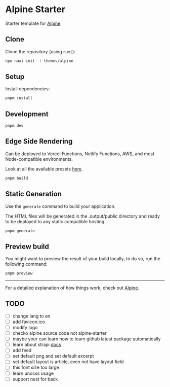 # Alpine Starter

Starter template for [Alpine](https://alpine.nuxt.space).

## Clone

Clone the repository (using `nuxi`):

```bash
npx nuxi init -t themes/alpine
```

## Setup

Install dependencies:

```bash
pnpm install
```

## Development

```bash
pnpm dev
```

## Edge Side Rendering

Can be deployed to Vercel Functions, Netlify Functions, AWS, and most Node-compatible environments.

Look at all the available presets [here](https://v3.nuxtjs.org/guide/deploy/presets).

```bash
pnpm build
```

## Static Generation

Use the `generate` command to build your application.

The HTML files will be generated in the .output/public directory and ready to be deployed to any static compatible hosting.

```bash
pnpm generate
```

## Preview build

You might want to preview the result of your build locally, to do so, run the following command:

```bash
pnpm preview
```

---

For a detailed explanation of how things work, check out [Alpine](https://alpine.nuxt.space).

## TODO

- [ ] change lang to en
- [ ] add favicon.ico
- [ ] modify logo
- [ ] checko alpine source code not alpine-starter
- [ ] maybe your can learn how to learn github latest package automatically
- [ ] learn about strapi [docs](https://getstrapi.cn/developer-docs/latest/developer-resources/global-strapi/api-reference.html#strapi-router)
- [ ] add feed
- [ ] set default png and set default excerpt
- [ ] set default layout is article, even not have layout field
- [ ] this font size too large
- [ ] learn unocss usage
- [ ] support nest for back
